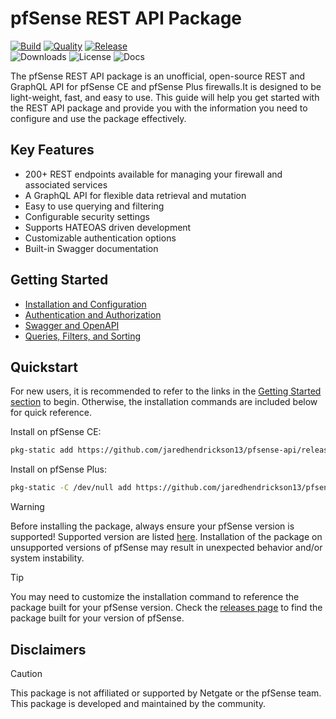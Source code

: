 # pfSense REST API Package

[![Build](https://github.com/jaredhendrickson13/pfsense-api/actions/workflows/build.yml/badge.svg)](https://github.com/jaredhendrickson13/pfsense-api/actions/workflows/build.yml)
[![Quality](https://github.com/jaredhendrickson13/pfsense-api/actions/workflows/quality.yml/badge.svg)](https://github.com/jaredhendrickson13/pfsense-api/actions/workflows/quality.yml)
[![Release](https://github.com/jaredhendrickson13/pfsense-api/actions/workflows/release.yml/badge.svg)](https://github.com/jaredhendrickson13/pfsense-api/actions/workflows/release.yml)<br>
![Downloads](https://img.shields.io/github/downloads/jaredhendrickson13/pfsense-api/total?label=Downloads)
![License](https://img.shields.io/github/license/jaredhendrickson13/pfsense-api?label=License)
![Docs](https://img.shields.io/website?url=https%3A%2F%2Fpfrest.org&label=Documentation)

The pfSense REST API package is an unofficial, open-source REST and GraphQL API for pfSense CE and pfSense Plus
firewalls.It is designed to be light-weight, fast, and easy to use. This guide will help you get started with the REST
API package and provide you with the information you need to configure and use the package effectively.

## Key Features

- 200+ REST endpoints available for managing your firewall and associated services
- A GraphQL API for flexible data retrieval and mutation
- Easy to use querying and filtering
- Configurable security settings
- Supports HATEOAS driven development
- Customizable authentication options
- Built-in Swagger documentation

## Getting Started

- [Installation and Configuration](https://pfrest.org/INSTALL_AND_CONFIG/)
- [Authentication and Authorization](https://pfrest.org/AUTHENTICATION_AND_AUTHORIZATION/)
- [Swagger and OpenAPI](https://pfrest.org/SWAGGER_AND_OPENAPI/)
- [Queries, Filters, and Sorting](https://pfrest.org/QUERIES_FILTERS_AND_SORTING/)

## Quickstart

For new users, it is recommended to refer to the links in the [Getting Started section](#getting-started) to begin. Otherwise, the installation
commands are included below for quick reference.

Install on pfSense CE:

```bash
pkg-static add https://github.com/jaredhendrickson13/pfsense-api/releases/latest/download/pfSense-2.7.2-pkg-RESTAPI.pkg
```

Install on pfSense Plus:

```bash
pkg-static -C /dev/null add https://github.com/jaredhendrickson13/pfsense-api/releases/latest/download/pfSense-24.03-pkg-RESTAPI.pkg
```

> [!WARNING]
> Before installing the package, always ensure your pfSense version is supported! Supported version are listed [here](https://pfrest.org/INSTALL_AND_CONFIG/#supported-pfsense-versions).
> Installation of the package on unsupported versions of pfSense may result in unexpected behavior and/or system instability.

> [!TIP]
> You may need to customize the installation command to reference the package built for your pfSense version. Check
> the [releases page](https://github.com/jaredhendrickson13/pfsense-api/releases) to find the package built for
> your version of pfSense.


## Disclaimers

> [!CAUTION]
> This package is not affiliated or supported by Netgate or the pfSense team. This package is developed and maintained
> by the community.
